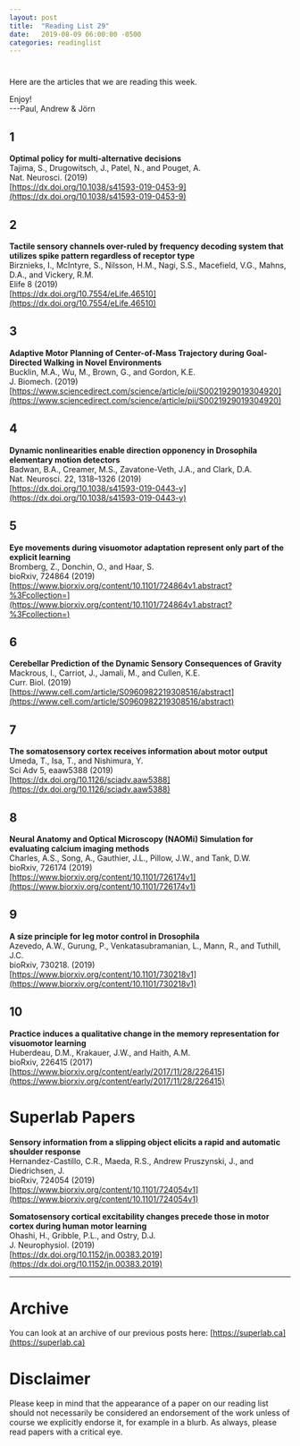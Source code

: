 ```yaml
---
layout: post
title:  "Reading List 29"
date:   2019-08-09 06:00:00 -0500
categories: readinglist
---
```


# 

Here are the articles that we are reading this week.

Enjoy!  
---Paul, Andrew & Jörn

## 1
**Optimal policy for multi-alternative decisions**  
Tajima, S., Drugowitsch, J., Patel, N., and Pouget, A.  
Nat. Neurosci. (2019)  
[https://dx.doi.org/10.1038/s41593-019-0453-9](https://dx.doi.org/10.1038/s41593-019-0453-9)

## 2
**Tactile sensory channels over-ruled by frequency decoding system that utilizes spike pattern regardless of receptor type**  
Birznieks, I., McIntyre, S., Nilsson, H.M., Nagi, S.S., Macefield, V.G., Mahns, D.A., and Vickery, R.M.  
Elife 8 (2019)  
[https://dx.doi.org/10.7554/eLife.46510](https://dx.doi.org/10.7554/eLife.46510)

## 3
**Adaptive Motor Planning of Center-of-Mass Trajectory during Goal-Directed Walking in Novel Environments**  
Bucklin, M.A., Wu, M., Brown, G., and Gordon, K.E.  
J. Biomech. (2019)  
[https://www.sciencedirect.com/science/article/pii/S0021929019304920](https://www.sciencedirect.com/science/article/pii/S0021929019304920)

## 4
**Dynamic nonlinearities enable direction opponency in Drosophila elementary motion detectors**  
Badwan, B.A., Creamer, M.S., Zavatone-Veth, J.A., and Clark, D.A.  
Nat. Neurosci. 22, 1318–1326 (2019)  
[https://dx.doi.org/10.1038/s41593-019-0443-y](https://dx.doi.org/10.1038/s41593-019-0443-y)

## 5
**Eye movements during visuomotor adaptation represent only part of the explicit learning**  
Bromberg, Z., Donchin, O., and Haar, S.  
bioRxiv, 724864 (2019)  
[https://www.biorxiv.org/content/10.1101/724864v1.abstract?%3Fcollection=](https://www.biorxiv.org/content/10.1101/724864v1.abstract?%3Fcollection=)

## 6
**Cerebellar Prediction of the Dynamic Sensory Consequences of Gravity**  
Mackrous, I., Carriot, J., Jamali, M., and Cullen, K.E.  
Curr. Biol. (2019)  
[https://www.cell.com/article/S0960982219308516/abstract](https://www.cell.com/article/S0960982219308516/abstract)

## 7
**The somatosensory cortex receives information about motor output**  
Umeda, T., Isa, T., and Nishimura, Y.  
Sci Adv 5, eaaw5388 (2019)  
[https://dx.doi.org/10.1126/sciadv.aaw5388](https://dx.doi.org/10.1126/sciadv.aaw5388)

## 8
**Neural Anatomy and Optical Microscopy (NAOMi) Simulation for evaluating calcium imaging methods**  
Charles, A.S., Song, A., Gauthier, J.L., Pillow, J.W., and Tank, D.W.  
bioRxiv, 726174 (2019)  
[https://www.biorxiv.org/content/10.1101/726174v1](https://www.biorxiv.org/content/10.1101/726174v1)

## 9
**A size principle for leg motor control in Drosophila**  
Azevedo, A.W., Gurung, P., Venkatasubramanian, L., Mann, R., and Tuthill, J.C.  
bioRxiv, 730218. (2019)  
[https://www.biorxiv.org/content/10.1101/730218v1](https://www.biorxiv.org/content/10.1101/730218v1)

## 10
**Practice induces a qualitative change in the memory representation for visuomotor learning**  
Huberdeau, D.M., Krakauer, J.W., and Haith, A.M.  
bioRxiv, 226415 (2017)  
[https://www.biorxiv.org/content/early/2017/11/28/226415](https://www.biorxiv.org/content/early/2017/11/28/226415)


# Superlab Papers

**Sensory information from a slipping object elicits a rapid and automatic shoulder response**  
Hernandez-Castillo, C.R., Maeda, R.S., Andrew Pruszynski, J., and Diedrichsen, J.  
bioRxiv, 724054 (2019)  
[https://www.biorxiv.org/content/10.1101/724054v1](https://www.biorxiv.org/content/10.1101/724054v1)

**Somatosensory cortical excitability changes precede those in motor cortex during human motor learning**  
Ohashi, H., Gribble, P.L., and Ostry, D.J.  
J. Neurophysiol. (2019)  
[https://dx.doi.org/10.1152/jn.00383.2019](https://dx.doi.org/10.1152/jn.00383.2019)


---
# Archive
You can look at an archive of our previous posts here: [https://superlab.ca](https://superlab.ca)


# Disclaimer
Please keep in mind that the appearance of a paper on our reading list should not necessarily be considered an endorsement of the work unless of course we explicitly endorse it, for example in a blurb. As always, please read papers with a critical eye.

